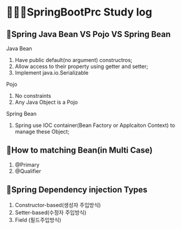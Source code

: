 # 🙋🏻‍♂️SpringBootPrc Study log


## 📕Spring Java Bean VS Pojo VS Spring Bean

Java Bean
1) Have public  default(no argument) constructros;
2) Allow access to their property using getter and setter;
3) Implement java.io.Serializable

Pojo
1) No constraints
2) Any Java Object is a Pojo

Spring Bean
1) Spring use IOC container(Bean Factory or Applcaiton Context) to manage these Object;



## 📕How to matching Bean(in Multi Case)

1) @Primary
2) @Qualifier


## 📕Spring Dependency injection Types

1) Constructor-based(생성자 주입방식)
2) Setter-based(수정자 주입방식)
3) Field (필드주입방식)